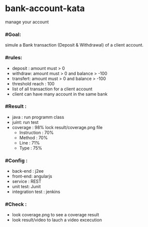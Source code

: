# bank-account-kata
manage your account

<h3><b>#Goal:</b></h3>
simule a Bank transaction (Deposit & Withdrawal) of a client account.

<h3><b>#rules:</b></h3>
<ul>
 <li>deposit : amount must > 0</li>
 <li>withdraw: amount must > 0 and balance > -100</li> 
 <li>transfert: amount must > 0 and balance > -100</li> 
 <li>threshold reach : 100</li> 
 <li>list of all transaction for a client account</li> 
 <li>client can have many account in the same bank</li> 
</ul>

<h3><b>#Result :</b></h3>
<ul>
 <li>java : run programm class</li>
 <li>juint: run test</li>
 <li>coverage : 98% lock result/coverage.png file 
   <ul>
    <li>Instruction : 70%</li>
    <li>Method : 70%</li>
    <li>Line : 71%</li>
    <li>Type : 75%</li>
    </ul>
 </li>
</ul>

<h3><b>#Config :</b></h3>
<ul>
 <li>back-end : j2ee</li>
 <li>front-end: angularjs</li>
 <li>service  : REST</li>
 <li>unit test: Junit</li>
 <li>integration test : jenkins</li>
</ul>

<h3><b>#Check :</b></h3>
<ul>
 <li>look coverage.png to see a coverage result</li>
 <li>look result/video to lauch a video excecution</li>
</ul>
  
  
